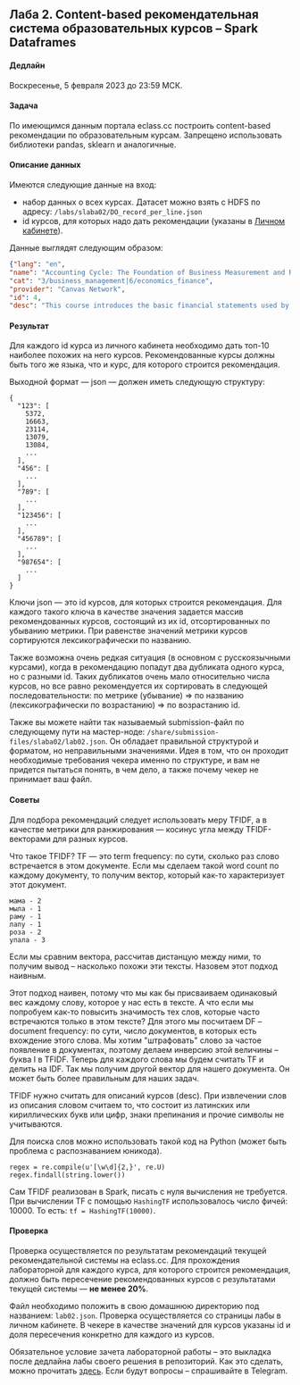 ## Лаба 2. Content-based рекомендательная система образовательных курсов – Spark Dataframes

#### Дедлайн

Воскресенье,  5 февраля 2023 до 23:59 МСК.

#### Задача

По имеющимся данным портала eclass.cc построить content-based рекомендации по образовательным курсам. Запрещено использовать библиотеки pandas, sklearn и аналогичные.

#### Описание данных

Имеются следующие данные на вход:

* набор данных о всех курсах. Датасет можно взять с HDFS по адресу: `/labs/slaba02/DO_record_per_line.json`
* id курсов, для которых надо дать рекомендации (указаны в [Личном кабинете](https://lk-spark.newprolab.com/lab/slaba02)).

Данные выглядят следующим образом:

```json
{"lang": "en",
"name": "Accounting Cycle: The Foundation of Business Measurement and Reporting",
"cat": "3/business_management|6/economics_finance",
"provider": "Canvas Network",
"id": 4,
"desc": "This course introduces the basic financial statements used by most businesses, as well as the essential tools used to prepare them. This course will serve as a resource to help business students succeed in their upcoming university-level accounting classes, and as a refresher for upper division accounting students who are struggling to recall elementary concepts essential to more advanced accounting topics. Business owners will also benefit from this class by gaining essential skills necessary to organize and manage information pertinent to operating their business. At the conclusion of the class, students will understand the balance sheet, income statement, and cash flow statement. They will be able to differentiate between cash basis and accrual basis techniques, and know when each is appropriate. They\u2019ll also understand the accounting equation, how to journalize and post transactions, how to adjust and close accounts, and how to prepare key financial reports. All material for this class is written and delivered by the professor, and can be previewed here. Students must have access to a spreadsheet program to participate."}
```

#### Результат

Для каждого id курса из личного кабинета необходимо дать топ-10 наиболее похожих на него курсов. Рекомендованные курсы должны быть того же языка, что и курс, для которого строится рекомендация.

Выходной формат — json — должен иметь следующую структуру:

```
{
  "123": [
    5372,
    16663,
    23114,
    13079,
    13084,
    ...
  ],
  "456": [
    ...
  ],
  "789": [
    ...
  ],
  "123456": [
    ...
  ],
  "456789": [
    ...
  ],
  "987654": [
    ...
  ]
}
```

Ключи json — это id курсов, для которых строится рекомендация. Для каждого такого ключа в качестве значения задается массив рекомендованных курсов, состоящий из их id, отсортированных по убыванию метрики. При равенстве значений метрики курсов сортируются лексикографически по названию.

Также возможна очень редкая ситуация (в основном с русскоязычными курсами), когда в рекомендацию попадут два дубликата одного курса, но с разными id. Таких дубликатов очень мало относительно числа курсов, но все равно рекомендуется их сортировать в следующей последовательности: по метрике (убывание) => по названию (лексикографически по возрастанию) => по возрастанию id.

Также вы можете найти так называемый submission-файл по следующему пути на мастер-ноде: `/share/submission-files/slaba02/lab02.json`. Он обладает правильной структурой и форматом, но неправильными значениями. Идея в том, что он проходит необходимые требования чекера именно по структуре, и вам не придется пытаться понять, в чем дело, а также почему чекер не принимает ваш файл.

#### Советы

Для подбора рекомендаций следует использовать меру TFIDF, а в качестве метрики для ранжирования — косинус угла между TFIDF-векторами для разных курсов.

Что такое TFIDF? TF — это term frequency: по сути, сколько раз слово встречается в этом документе. Если мы сделаем такой word count по каждому документу, то получим вектор, который как-то характеризует этот документ.

```
мама - 2
мыла - 1
раму - 1
лапу - 1
роза - 2
упала - 3
```

Если мы сравним вектора, рассчитав дистанцую между ними, то получим вывод – насколько похожи эти тексты. Назовем этот подход наивным.

Этот подход наивен, потому что мы как бы присваиваем одинаковый вес каждому слову, которое у нас есть в тексте. А что если мы попробуем как-то повысить значимость тех слов, которые часто встречаются только в этом тексте? Для этого мы посчитаем DF – document frequency: по сути, число документов, в которых есть вхождение этого слова. Мы хотим "штрафовать" слово за частое появление в документах, поэтому делаем инверсию этой величины – буква I в TFIDF. Теперь для каждого слова мы будем считать TF и делить на IDF. Так мы получим другой вектор для нашего документа. Он может быть более правильным для наших задач.

TFIDF нужно считать для описаний курсов (desc). При извлечении слов из описания словом считаем то, что состоит из латинских или кириллических букв или цифр, знаки препинания и прочие символы не учитываются.

Для поиска слов можно использовать такой код на Python (может быть проблема с распознаванием юникода).

```
regex = re.compile(u'[\w\d]{2,}', re.U)
regex.findall(string.lower())
```

Сам TFIDF реализован в Spark, писать с нуля вычисления не требуется. При вычислении TF с помощью `HashingTF` использовалось число фичей: 10000. То есть: `tf = HashingTF(10000)`.

#### Проверка

Проверка осуществляется по результатам рекомендаций текущей рекомендательной системы на eclass.cc. Для прохождения лабораторной для каждого курса, для которого строится рекомендация, должно быть пересечение рекомендованных курсов с результатами текущей системы — **не менее 20%**.

Файл необходимо положить в свою домашнюю директорию под названием: `lab02.json`. Проверка осуществляется со страницы лабы в личном кабинете. В чекере в качестве значений для курсов указаны id и доля пересечения конкретно для каждого из курсов.

Обязательное условие зачета лабораторной работы – это выкладка после дедлайна лабы своего решения в репозиторий. Как это сделать, можно прочитать [здесь](/git.md). Если будут вопросы – спрашивайте в Telegram.
